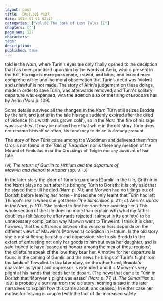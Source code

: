 ```yaml
---
layout: post
title: 【Vol.02】P127.
date: 1984-01-01 02:07
categories: ["Vol.02 The Book of Lost Tales II"]
chapters: [""]
page_num: 127
characters: 
tags: 
description: 
published: true
---
```


<p style="text-indent: 0;">
told in the <I>Narn</I>, where Túrin's eyes are only finally opened to the deception that has been practised upon him by the words of Aerin, who is present in the hall, his rage is more passionate, crazed, and bitter, and indeed more comprehensible: and the moral observation that Túrin's deed was ‘violent and unlawful’ is not made. The story of Airin's judgement on these doings, made in order to save Túrin, was afterwards removed; and Túrin's solitary departure was expanded, with the addition also of the firing of Brodda's hall by Aerin <I>(Narn p</I>. 109).
</p>

Some details survived all the changes: in the <I>Narn</I> Túrin still seizes Brodda by the hair, and just as in the tale his rage suddenly expired after the deed of violence (‘his wrath was grown cold’), so in the <I>Narn</I> ‘the fire of his rage was as ashes'. It may be noticed here that while in the old story Túrin does not rename himself so often, his tendency to do so is already present.

The story of how Túrin came among the Woodmen and delivered them from Orcs is not found in the <I>Tale of Turambar</I>; nor is there any mention of the Mound of Finduilas near the Crossings of Teiglin nor any account of her fate.

(vi) <I>The return of Gumlin to Hithlum and the departure of<BR>Mavwin and Nienóri to Artanor</I> (pp. 91-3)

In the later story the elder of Túrin's guardians (Gumlin in the tale, Grithnir in the <I>Narn</I>) plays no part after his bringing Túrin to Doriath: it is only said that he stayed there till he died <I>(Narn</I> p. 74); and Morwen had no tidings out of Doriath before leaving her home - indeed she only learnt that Túrin had left Thingol's realm when she got there <I>(The Silmarillion</I> p. 211; cf. Aerin's words in <I>the Narn</I>, p. 107: ‘She looked to find her son there awaiting her.’) This whole section of the tale does no more than explain with what my father doubtless felt (since he afterwards rejected it almost in its entirety) to be unnecessary complication why Mavwin went to Tinwelint. I think it is clear, however, that the difference between the versions here depends on the different views of Mavwin's (Morwen's) condition in Hithlum. In the old story she is not suffering hardship and oppression; she trusts Brodda to the extent of entrusting not only her goods to him but even her daughter, and is said indeed to have ‘peace and honour among the men of those regions'; the chieftains speak of the love they bear her. A motive for her departure is found in the coming of Gumlin and the news he brings of Túrin's flight from the lands of Tinwelint. In the later story, on the other hand, Brodda's character as tyrant and oppressor is extended, and it is Morwen's very plight at his hands that leads her to depart. (The news that came to Túrin in Doriath that ‘Morwen's plight was eased’ <I>(Narn p</I>. 77, cf. <I>The Silmarillion p</I>. 199) is probably a survival from the old story; nothing is said in the later narratives to explain how this came about, and ceased.) In either case her motive for leaving is coupled with the fact of the increased safety

